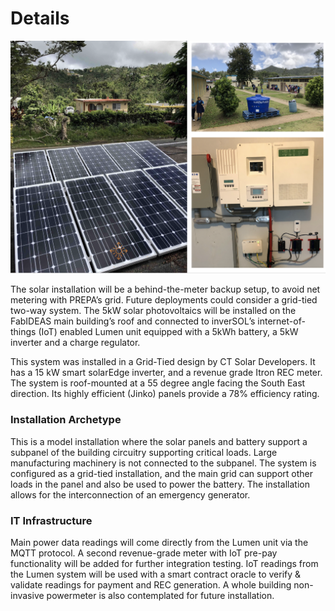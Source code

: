 # Details

![Deployed solar instance](../../.gitbook/assets/screenshot-2020-04-24-at-2.51.56-pm.png)

The solar installation will be a behind-the-meter backup setup, to avoid net metering with PREPA’s grid. Future deployments could consider a grid-tied two-way system. The 5kW solar photovoltaics will be installed on the FabIDEAS main building’s roof and connected to inverSOL’s internet-of-things \(IoT\) enabled Lumen unit equipped with a 5kWh battery, a 5kW inverter and a charge regulator.

This system was installed in a Grid-Tied design by CT Solar Developers. It has a 15 kW smart solarEdge inverter, and a revenue grade Itron REC meter. The system is roof-mounted at a 55 degree angle facing the South East direction. Its highly efficient \(Jinko\) panels provide a 78% efficiency rating.

### Installation Archetype

This is a model installation where the solar panels and battery support a subpanel of the building circuitry supporting critical loads. Large manufacturing machinery is not connected to the subpanel. The system is configured as a grid-tied installation, and the main grid can support other loads in the panel and also be used to power the battery. The installation allows for the interconnection of an emergency generator.

### IT Infrastructure

Main power data readings will come directly from the Lumen unit via the MQTT protocol. A second revenue-grade meter with IoT pre-pay functionality will be added for further integration testing. IoT readings from the Lumen system will be used with a smart contract oracle to verify & validate readings for payment and REC generation. A whole building non-invasive powermeter is also contemplated for future installation.

